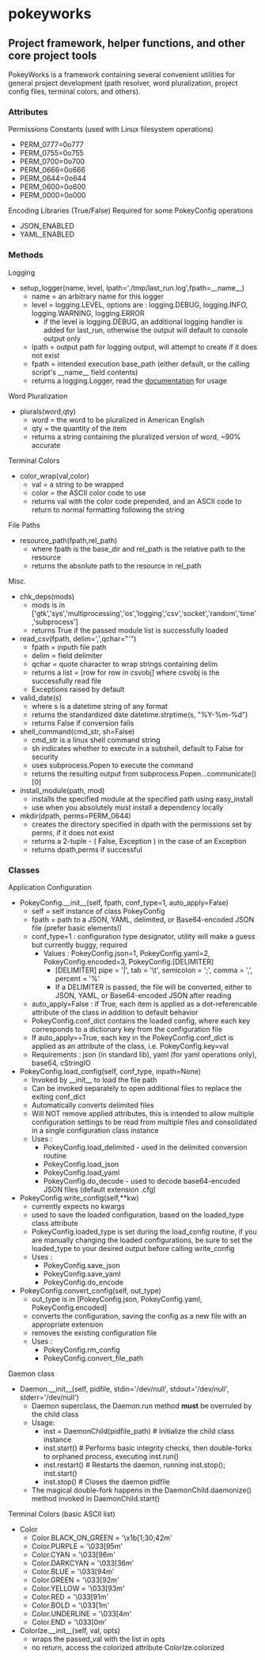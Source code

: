 # pokeyworks
## Project framework, helper functions, and other core project tools

PokeyWorks is a framework containing several convenient utilities for
general project development (path resolver, word pluralization, 
project config files, terminal colors, and others).

### Attributes
Permissions Constants (used with Linux filesystem operations)
* PERM_0777=0o777
* PERM_0755=0o755
* PERM_0700=0o700
* PERM_0666=0o666
* PERM_0644=0o644
* PERM_0600=0o600
* PERM_0000=0o000

Encoding Libraries (True/False) Required for some PokeyConfig operations
* JSON_ENABLED
* YAML_ENABLED

### Methods
Logging
* setup_logger(name, level, lpath='./tmp/last_run.log',fpath=\_\_name\_\_)
  * name = an arbitrary name for this logger
  * level = logging.LEVEL, options are : logging.DEBUG, logging.INFO, logging.WARNING, logging.ERROR
    * if the level is logging.DEBUG, an additional logging handler is added for last_run, otherwise the output will default to console output only
  * lpath = output path for logging output, will attempt to create if it does not exist
  * fpath = intended execution base_path (either default, or the calling script's \_\_name\_\_ field contents)
  * returns a logging.Logger, read the [documentation](https://docs.python.org/2/library/logging.html) for usage

Word Pluralization
* plurals(word,qty)
  * word = the word to be pluralized in American English
  * qty = the quantity of the item
  * returns a string containing the pluralized version of word, ~90% accurate

Terminal Colors
* color_wrap(val,color)
  * val = a string to be wrapped
  * color = the ASCII color code to use
  * returns val with the color code prepended, and an ASCII code to return to normal formatting following the string

File Paths
* resource_path(fpath,rel_path)
  * where fpath is the base_dir and rel_path is the relative path to the resource
  * returns the absolute path to the resource in rel_path

Misc.
* chk_deps(mods)
  * mods is in ['gtk','sys','multiprocessing','os','logging','csv','socket','random','time','subprocess']
  * returns True if the passed module list is successfully loaded
* read_csv(fpath, delim=',',qchar="'")
  * fpath = inputh file path
  * delim = field delimiter
  * qchar = quote character to wrap strings containing delim
  * returns a list = [row for row in csvobj] where csvobj is the successfully read file
  * Exceptions raised by default
* valid_date(s)
  * where s is a datetime string of any format
  * returns the standardized date datetime.strptime(s, "%Y-%m-%d")
  * returns False if conversion fails
* shell_command(cmd_str, sh=False)
  * cmd_str is a linux shell command string
  * sh indicates whether to execute in a subshell, default to False for security
  * uses subprocess.Popen to execute the command
  * returns the resulting output from subprocess.Popen...communicate()[0]
* install_module(path, mod)
  * installs the specified module at the specified path using easy_install
  * use when you absolutely must install a dependency locally
* mkdir(dpath, perms=PERM_0644)
  * creates the directory specified in dpath with the permissions set by perms, if it does not exist
  * returns a 2-tuple - ( False, Exception ) in the case of an Exception
  * returns dpath,perms if successful

### Classes
Application Configuration
* PokeyConfig.\_\_init\_\_(self, fpath, conf_type=1, auto_apply=False)
  * self = self instance of class PokeyConfig
  * fpath = path to a JSON, YAML, delimited, or Base64-encoded JSON file (prefer basic elements!)
  * conf_type=1 : configuration type designator, utility will make a guess but currently buggy, required
    * Values : PokeyConfig.json=1, PokeyConfig.yaml=2, PokeyConfig.encoded=3, PokeyConfig.[DELIMITER]
      * [DELIMITER] pipe = '|', tab = '\t', semicolon = ';', comma = ',', percent = '%'
      * If a DELIMITER is passed, the file will be converted, either to JSON, YAML, or Base64-encoded JSON after reading
  * auto_apply=False : if True, each item is applied as a dot-referencable attribute of the class in addition to default behavior
  * PokeyConfig.conf_dict contains the loaded config, where each key corresponds to a dictionary key from the configuration file
  * If auto_apply==True, each key in the PokeyConfig.conf_dict is applied as an attribute of the class, i.e. PokeyConfig.key=val
  * Requirements : json (in standard lib), yaml (for yaml operations only), base64, cStringIO
* PokeyConfig.load_config(self, conf_type, inpath=None)
  * Invoked by \_\_init\_\_ to load the file path
  * Can be invoked separately to open additional files to replace the exiting conf_dict
  * Automatically converts delimited files
  * Will NOT remove applied attributes, this is intended to allow multiple configuration settings to be read from multiple files and consolidated in a single configuration class instance
  * Uses :
    * PokeyConfig.load_delimited - used in the delimited conversion routine
    * PokeyConfig.load_json
    * PokeyConfig.load_yaml
    * PokeyConfig.do_decode - used to decode base64-encoded JSON files (default extension .cfg)
* PokeyConfig.write_config(self,**kw)
  * currently expects no kwargs
  * used to save the loaded configuration, based on the loaded_type class attribute
  * PokeyConfig.loaded_type is set during the load_config routine, if you are manually changing the loaded configurations, be sure to set the loaded_type to your desired output before calling write_config
  * Uses :
    * PokeyConfig.save_json
    * PokeyConfig.save_yaml
    * PokeyConfig.do_encode
* PokeyConfig.convert_config(self, out_type)
  * out_type is in [PokeyConfig.json, PokeyConfig.yaml, PokeyConfig.encoded]
  * converts the configuration, saving the config as a new file with an appropriate extension
  * removes the existing configuration file
  * Uses :
    * PokeyConfig.rm_config
    * PokeyConfig.convert_file_path

Daemon class
* Daemon.\_\_init\_\_(self, pidfile, stdin='/dev/null', stdout='/dev/null', stderr='/dev/null')
  * Daemon superclass, the Daemon.run method __must__ be overruled by the child class
  * Usage:
    * inst = DaemonChild(pidfile_path)  \# Initialize the child class instance
    * inst.start()  \# Performs basic integrity checks, then double-forks to orphaned process, executing inst.run()
    * inst.restart()  \# Restarts the daemon, running inst.stop(); inst.start()
    * inst.stop()  \# Closes the daemon pidfile
  * The magical double-fork happens in the DaemonChild.daemonize() method invoked in DaemonChild.start()

Terminal Colors (basic ASCII list)
* Color
  * Color.BLACK_ON_GREEN = '\x1b[1;30;42m'
  * Color.PURPLE = '\033[95m'
  * Color.CYAN = '\033[96m'
  * Color.DARKCYAN = '\033[36m'
  * Color.BLUE = '\033[94m'
  * Color.GREEN = '\033[92m'
  * Color.YELLOW = '\033[93m'
  * Color.RED = '\033[91m'
  * Color.BOLD = '\033[1m'
  * Color.UNDERLINE = '\033[4m'
  * Color.END = '\033[0m'
* ColorIze.\_\_init\_\_(self, val, opts)
  * wraps the passed_val with the list in opts
  * no return, access the colorized attribute ColorIze.colorized
